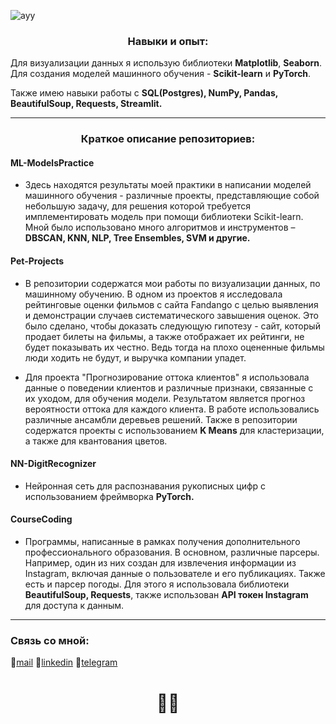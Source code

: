 ![ayу](https://sun9-62.userapi.com/impg/36mCliScBEm0WVUf_sxHPitxXvRfeh2vkcgZCw/dBpDytofLbU.jpg?size=1912x748&quality=96&sign=7b49293c08ae3bd3da687f8d8dd80727&type=album)

<h3 align="center">Навыки и опыт: </h3>

Для визуализации данных я использую библиотеки **Matplotlib**, **Seaborn**. 
Для создания моделей машинного обучения - **Scikit-learn** и **PyTorch**.

Также имею навыки работы с **SQL(Postgres), NumPy, Pandas, BeautifulSoup, Requests, Streamlit.** 

---

<h3 align="center">Краткое описание репозиториев: </h3>

#### ML-ModelsPractice 

* Здесь находятся результаты моей практики в написании моделей машинного обучения - различные проекты, представляющие собой небольшую задачу, для решения которой требуется имплементировать модель при помощи библиотеки Scikit-learn. Мной было использовано много алгоритмов и инструментов – **DBSCAN, KNN, NLP, Tree Ensembles, SVM и другие.**


#### Pet-Projects 

* В репозитории содержатся мои работы по визуализации данных, по машинному обучению. 
В одном из проектов я исследовала рейтинговые оценки фильмов с сайта Fandango с целью выявления и демонстрации случаев систематического завышения оценок. Это было сделано, чтобы доказать следующую гипотезу - сайт, который продает билеты на фильмы, а также отображает их рейтинги, не будет показывать их честно. Ведь тогда на плохо оцененные фильмы люди ходить не будут, и выручка компании упадет.

* Для проекта "Прогнозирование оттока клиентов" я использовала данные о поведении клиентов и различные признаки, связанные с их уходом, для обучения модели. Результатом является прогноз вероятности оттока для каждого клиента. В работе использовались различные ансамбли деревьев решений.
Также в репозитории содержатся проекты с использованием **K Means** для кластеризации, а также для квантования цветов. 

#### NN-DigitRecognizer 

* Нейронная сеть для распознавания рукописных цифр с использованием фреймворка **PyTorch.**


#### CourseCoding 

* Программы, написанные в рамках получения дополнительного профессионального образования. В основном, различные парсеры. Например, один из них создан для извлечения информации из Instagram, включая данные о пользователе и его публикациях. Также есть и парсер погоды. Для этого я использовала библиотеки **BeautifulSoup, Requests**, также использован **API токен Instagram** для доступа к данным. 

_____

<h3 align="left">Связь со мной:</h3>

🌸[mail](mailto:annachifranova@gmail.com)
🌸[linkedin](
https://www.linkedin.com/in/chifr?)
🌸[telegram](https://t.me/chifr)

<h1 align="center">👋👋</h1>

